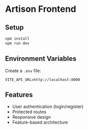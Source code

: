 # Artison Frontend

## Setup

```bash
npm install
npm run dev
```

## Environment Variables

Create a `.env` file:

```
VITE_API_URL=http://localhost:8000
```

## Features

- User authentication (login/register)
- Protected routes
- Responsive design
- Feature-based architecture

